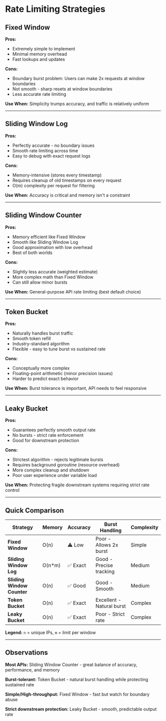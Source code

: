 # Rate Limiting Strategies

## Fixed Window

**Pros:**
- Extremely simple to implement
- Minimal memory overhead
- Fast lookups and updates

**Cons:**
- Boundary burst problem: Users can make 2x requests at window boundaries
- Not smooth - sharp resets at window boundaries
- Less accurate rate limiting

**Use When:** Simplicity trumps accuracy, and traffic is relatively uniform

---

## Sliding Window Log

**Pros:**
- Perfectly accurate - no boundary issues
- Smooth rate limiting across time
- Easy to debug with exact request logs

**Cons:**
- Memory-intensive (stores every timestamp)
- Requires cleanup of old timestamps on every request
- O(m) complexity per request for filtering

**Use When:** Accuracy is critical and memory isn't a constraint

---

## Sliding Window Counter

**Pros:**
- Memory efficient like Fixed Window
- Smooth like Sliding Window Log
- Good approximation with low overhead
- Best of both worlds

**Cons:**
- Slightly less accurate (weighted estimate)
- More complex math than Fixed Window
- Can still allow minor bursts

**Use When:** General-purpose API rate limiting (best default choice)

---

## Token Bucket

**Pros:**
- Naturally handles burst traffic
- Smooth token refill
- Industry-standard algorithm
- Flexible - easy to tune burst vs sustained rate

**Cons:**
- Conceptually more complex
- Floating-point arithmetic (minor precision issues)
- Harder to predict exact behavior

**Use When:** Burst tolerance is important, API needs to feel responsive

---

## Leaky Bucket

**Pros:**
- Guarantees perfectly smooth output rate
- No bursts - strict rate enforcement
- Good for downstream protection

**Cons:**
- Strictest algorithm - rejects legitimate bursts
- Requires background goroutine (resource overhead)
- More complex cleanup and shutdown
- Poor user experience under variable load

**Use When:** Protecting fragile downstream systems requiring strict rate control

---

## Quick Comparison

| Strategy                   | Memory   | Accuracy    | Burst Handling            | Complexity |
| -------------------------- | -------- | ----------- | ------------------------- | ---------- |
| **Fixed Window**           | O(n)     | ⚠️ Low      | Poor - Allows 2x burst    | Simple     |
| **Sliding Window Log**     | O(n\*m)  | ✅ Exact    | Good - Precise tracking   | Medium     |
| **Sliding Window Counter** | O(n)     | ✅ Good     | Good - Smooth             | Medium     |
| **Token Bucket**           | O(n)     | ✅ Exact    | Excellent - Natural burst | Complex    |
| **Leaky Bucket**           | O(n)     | ✅ Exact    | Poor - Strict rate        | Complex    |

**Legend:** `n` = unique IPs, `m` = limit per window

---

## Observations

**Most APIs:** Sliding Window Counter - great balance of accuracy, performance, and memory

**Burst-tolerant:** Token Bucket - natural burst handling while protecting sustained rate

**Simple/High-throughput:** Fixed Window - fast but watch for boundary abuse

**Strict downstream protection:** Leaky Bucket - smooth, predictable output rate

